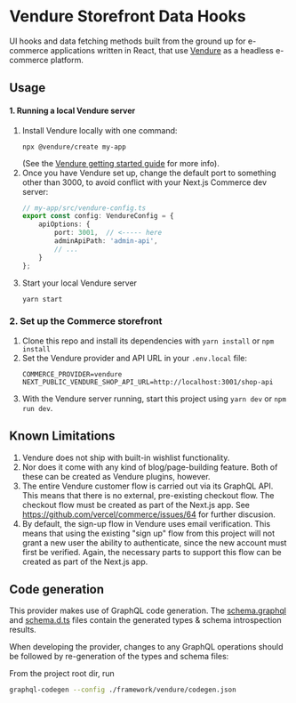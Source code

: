 # Vendure Storefront Data Hooks

UI hooks and data fetching methods built from the ground up for e-commerce applications written in React, that use [Vendure](http://vendure.io/) as a headless e-commerce platform.

## Usage

#### 1. Running a local Vendure server

1. Install Vendure locally with one command:
   ```shell
   npx @vendure/create my-app
   ```
   (See the [Vendure getting started guide](https://www.vendure.io/docs/getting-started/) for more info).
2. Once you have Vendure set up, change the default port to something other than 3000, to avoid conflict with your Next.js Commerce dev server:
   ```TypeScript
   // my-app/src/vendure-config.ts
   export const config: VendureConfig = {
       apiOptions: {
           port: 3001,  // <----- here
           adminApiPath: 'admin-api',
           // ...
       }
   };
   ```
3. Start your local Vendure server
   ```shell
   yarn start
   ```

### 2. Set up the Commerce storefront

1. Clone this repo and install its dependencies with `yarn install` or `npm install`
2. Set the Vendure provider and API URL in your `.env.local` file:
   ```
   COMMERCE_PROVIDER=vendure
   NEXT_PUBLIC_VENDURE_SHOP_API_URL=http://localhost:3001/shop-api
   ```
3. With the Vendure server running, start this project using `yarn dev` or `npm run dev`.

## Known Limitations

1. Vendure does not ship with built-in wishlist functionality.
2. Nor does it come with any kind of blog/page-building feature. Both of these can be created as Vendure plugins, however.
3. The entire Vendure customer flow is carried out via its GraphQL API. This means that there is no external, pre-existing checkout flow. The checkout flow must be created as part of the Next.js app. See https://github.com/vercel/commerce/issues/64 for further discusion.
4. By default, the sign-up flow in Vendure uses email verification. This means that using the existing "sign up" flow from this project will not grant a new user the ability to authenticate, since the new account must first be verified. Again, the necessary parts to support this flow can be created as part of the Next.js app.

## Code generation

This provider makes use of GraphQL code generation. The [schema.graphql](./schema.graphql) and [schema.d.ts](./schema.d.ts) files contain the generated types & schema introspection results.

When developing the provider, changes to any GraphQL operations should be followed by re-generation of the types and schema files:

From the project root dir, run

```sh
graphql-codegen --config ./framework/vendure/codegen.json
```
